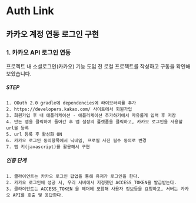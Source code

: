 # Auth Link 

## 카카오 계정 연동 로그인 구현

### 1. 카카오 API 로그인 연동
프로젝트 내 소셜로그인(카카오) 기능 도입 전 로컬 프로젝트를 작성하고 구동을 확인해보았습니다.

##### STEP
    1. OOuth 2.0 gradle에 dependencies에 라이브러리를 추가
    2. https://developers.kakao.com/ 사이트에서 회원가입
    3. 회원가입 후 내 애플리케이션 - 애플리케이션 추가하기에서 자유롭게 입력 후 저장
    4. 만든 앱을 클릭하여 들어간 후 앱 설정의 플랫폼을 클릭하고, 카카오 로그인을 사용할 url을 등록
    5. url 등록 후 활성화 ON
    6. 카카오 로그인 동의항목에서 닉네임, 프로필 사진 필수 동의로 변경
    7. 앱 키(javascript)를 활용해서 구현


##### 인증 단계
    1. 클라이언트는 카카오 로그인 팝업을 통해 유저가 로그인을 한다.
    2. 카카오 로그인에 성공 시, 우리 서버에서 지정했던 ACCESS_TOKEN을 발급받는다.
    3. 클라이언트는 ACCESS_TOKEN 을 헤더에 포함해 사용자 정보등을 요청하고, 서버는 카카오 API를 호출 및 응답한다.

